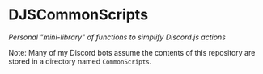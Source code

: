 # DJSCommonScripts
*Personal "mini-library" of functions to simplify Discord.js actions*

Note: Many of my Discord bots assume the contents of this repository are stored in a directory named `CommonScripts`.

